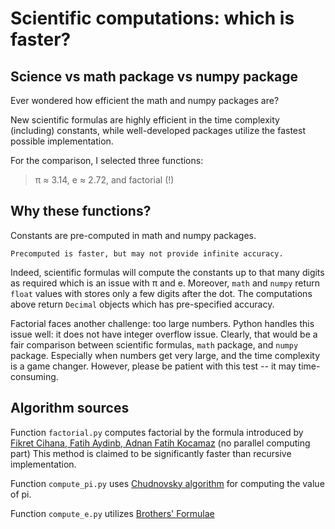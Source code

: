 # Scientific computations: which is faster?
## Science vs math package vs numpy package
Ever wondered how efficient the math and numpy packages are?

New scientific formulas are highly efficient in the time complexity (including)
constants, while well-developed packages utilize the fastest possible implementation.

For the comparison, I selected three functions:
 > &pi;	&asymp; 3.14,    e 	&asymp; 2.72, and factorial (!)

## Why these functions? 

Constants are pre-computed in math and
numpy packages.
```angular2html
Precomputed is faster, but may not provide infinite accuracy.
```
Indeed, scientific formulas will compute the constants up to
that many digits as required which is an issue with &pi; and e.
Moreover, `math` and `numpy` return `float` values with stores
only a few digits after the dot. The computations above return
`Decimal` objects which has pre-specified accuracy.

Factorial faces another challenge: too large numbers. Python
handles this issue well: it does not have integer overflow issue.
Clearly, that would be a fair comparison between scientific formulas,
`math` package, and `numpy` package. Especially when numbers get
very large, and the time complexity is a game changer. However,
please be patient with this test -- it may time-consuming.

## Algorithm sources
Function `factorial.py` computes factorial by the formula introduced by
[Fikret Cihana, Fatih Aydinb, Adnan Fatih Kocamaz](https://pdfs.semanticscholar.org/7388/ef8a3fa31b2d01f2835b3beeccdb16c0616a.pdf)
(no parallel computing part) This method is claimed to be
significantly faster than recursive implementation.

Function `compute_pi.py` uses [Chudnovsky algorithm](https://en.wikipedia.org/wiki/Chudnovsky_algorithm)
for computing the value of pi.

Function `compute_e.py` utilizes [Brothers' Formulae](https://www.intmath.com/exponential-logarithmic-functions/calculating-e.php)



